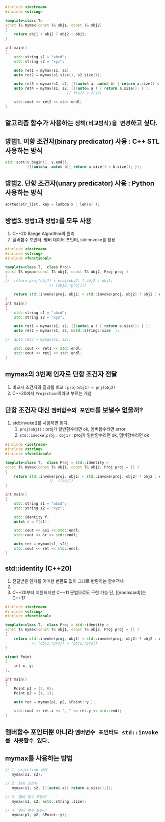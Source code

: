 ```c++
#include <iostream>
#include <string>

template<class T> 
const T& mymax(const T& obj1, const T& obj2)
{
	return obj1 < obj2 ? obj2 : obj1;
}

int main()
{
	std::string s1 = "abcd";
	std::string s2 = "xyz";

	auto ret1 = mymax(s1, s2);
	auto ret2 = mymax(s1.size(), s2.size());

	auto ret3 = mymax(s1, s2, [](auto& a, auto& b) { return a.size() < b.size(); } );
	auto ret4 = mymax(s1, s2, [](auto& a ) { return a.size(); } );
							// f(s1) < f(s2)

	std::cout << ret2 << std::endl;
}
```

## 알고리즘 함수가 사용하는 `정책(비교방식)을 변경`하고 싶다.

## 방법1. 이항 조건자(binary predicator) 사용 : C++ STL 사용하는 방식
```c++ 
std::sort(v.begin(), v.end(),
          [](auto&a, auto& b){ return a.size() < b.size(); });
```

## 방법2. 단항 조건자(unary predicator) 사용 : Python 사용하는 방식
```c++ 
sorted(str_list, key = lambda x : len(x) );
```

## 방법3. `방법1`과 `방법2`를 모두 사용
1) C++20 Range Algorithm의 원리
2) 멤버함수 포인터, 멤버 데이터 포인터, std::invoke를 활용


```c++
#include <iostream>
#include <string>
#include <functional>

template<class T,  class Proj> 
const T& mymax(const T& obj1, const T& obj2, Proj proj )
{
//	return proj(obj1) < proj(obj2) ? obj2 : obj1;
					// (obj2.*proj)()

	return std::invoke(proj, obj1) < std::invoke(proj, obj2) ? obj2 : obj1;
}
int main()
{
	std::string s1 = "abcd";
	std::string s2 = "xyz";

	auto ret1 = mymax(s1, s2, [](auto& a ) { return a.size(); } );
	auto ret2 = mymax(s1, s2, &std::string::size  );

//	auto ret3 = mymax(s1, s2);

	std::cout << ret1 << std::endl;
	std::cout << ret2 << std::endl;
}
```

## mymax의 3번째 인자로 단항 조건자 전달
1) 비교시 조건자의 결과를 비교 : `proj(obj1) < prj(obj2)`
2) C++20에서 `Projection`이라고 부르는 개념

## 단항 조건자 대신 `멤버함수의 포인터`를 보낼수 없을까?
1) std::invoke()를 사용하면 된다.
	1) `proj(obj1)` : proj가 일반함수라면 ok, 멤버함수라면 error
	2) `std::invoke(proj, obj1)` : proj가 일반함수라면 ok, 멤버함수라면 ok

```c++
#include <iostream>
#include <string>
#include <functional>

template<class T,  class Proj = std::identity > 
const T& mymax(const T& obj1, const T& obj2, Proj proj = {} )
{
	return std::invoke(proj, obj1) < std::invoke(proj, obj2) ? obj2 : obj1;
					//  f(obj1)
}

int main()
{
	std::string s1 = "abcd";
	std::string s2 = "xyz";

	std::identity f;
	auto& r = f(s1);

	std::cout << &s1 << std::endl;
	std::cout << &r << std::endl;

	auto ret = mymax(s1, s2);
	std::cout << ret << std::endl;
}
```

## std::identity (C++20)
1) 전달받은 인자를 어떠한 변환도 없이 그대로 반환하는 함수객체
2) <functional>
3) C++20부터 지원되지만 C++11 문법으로도 구현 가능 단, [[nodiscard]]는 C++17

```c++
#include <iostream>
#include <string>
#include <functional>

template<class T,  class Proj = std::identity > 
const T& mymax(const T& obj1, const T& obj2, Proj proj = {} )
{
	return std::invoke(proj, obj1) < std::invoke(proj, obj2) ? obj2 : obj1;
			// (obj1.*proj) < (obj2.*proj)
}

struct Point
{
	int x, y;
};

int main()
{
	Point p1 = {2, 0};
	Point p2 = {1, 1};

	auto ret = mymax(p1, p2, &Point::y );

	std::cout << ret.x << ", " << ret.y << std::endl;
}
```

## 멤버함수 포인터뿐 아니라 `멤버변수 포인터도 std::invoke를 사용할수 있다.`

## mymax를 사용하는 방법
```c++
// 1. prjection 생략
   mymax(s1, s2);

// 2. 단항 조건자
   mymax(s1, s2, [](auto& a){ return a.size();});

// 3. 멤버 함수 포인터
   mymax(s1, s2, &std::string::size);

// 4. 멤버 변수 포인터
   mymax(p1, p2, &Point::y);
```


